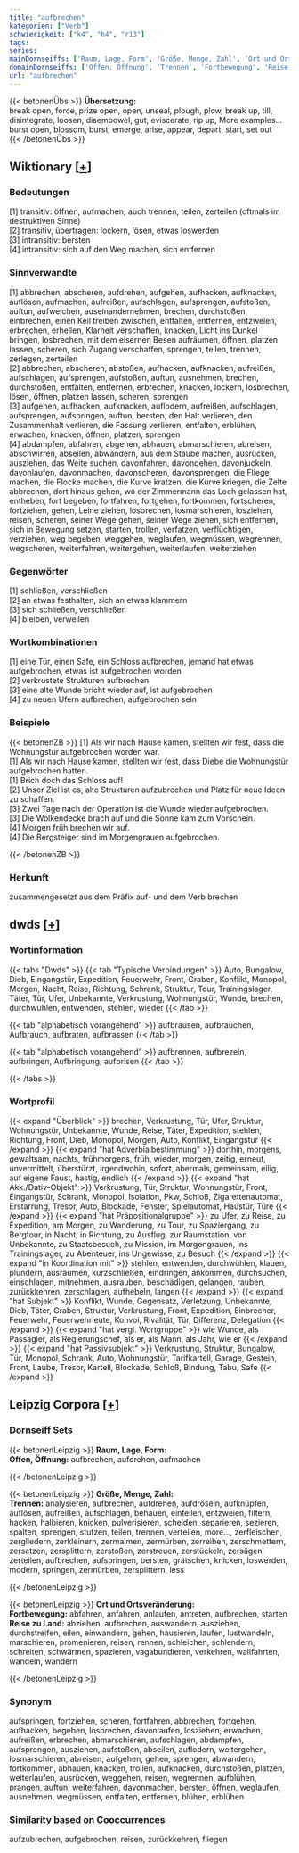 ```yaml
---
title: "aufbrechen"
kategorien: ["Verb"]
schwierigkeit: ["k4", "h4", "r13"]
tags:
series:
mainDornseiffs: ['Raum, Lage, Form', 'Größe, Menge, Zahl', 'Ort und Ortsveränderung']
domainDornseiffs: ['Offen, Öffnung', 'Trennen', 'Fortbewegung', 'Reise zu Land']
url: "aufbrechen"
---
```


{{< betonenÜbs >}}
**Übersetzung:**  
break open, force, prize  open, open, unseal, plough, plow, break up, till, disintegrate, loosen, disembowel, gut, eviscerate, rip up, More examples...  
burst open, blossom, burst, emerge, arise, appear, depart, start, set out  
{{< /betonenÜbs >}}

## Wiktionary [[+](https://de.wiktionary.org/wiki/aufbrechen)]

### Bedeutungen
[1] transitiv: öffnen, aufmachen; auch trennen, teilen, zerteilen (oftmals im destruktiven Sinne)  
[2] transitiv, übertragen: lockern, lösen, etwas loswerden  
[3] intransitiv: bersten  
[4] intransitiv: sich auf den Weg machen, sich entfernen  

### Sinnverwandte
[1] abbrechen, abscheren, aufdrehen, aufgehen, aufhacken, aufknacken, auflösen, aufmachen, aufreißen, aufschlagen, aufsprengen, aufstoßen, auftun, aufweichen, auseinandernehmen, brechen, durchstoßen, einbrechen, einen Keil treiben zwischen, entfalten, entfernen, entzweien, erbrechen, erhellen, Klarheit verschaffen, knacken, Licht ins Dunkel bringen, losbrechen, mit dem eisernen Besen aufräumen, öffnen, platzen lassen, scheren, sich Zugang verschaffen, sprengen, teilen, trennen, zerlegen, zerteilen  
[2] abbrechen, abscheren, abstoßen, aufhacken, aufknacken, aufreißen, aufschlagen, aufsprengen, aufstoßen, auftun, ausnehmen, brechen, durchstoßen, entfalten, entfernen, erbrechen, knacken, lockern, losbrechen, lösen, öffnen, platzen lassen, scheren, sprengen  
[3] aufgehen, aufhacken, aufknacken, auflodern, aufreißen, aufschlagen, aufsprengen, aufspringen, auftun, bersten, den Halt verlieren, den Zusammenhalt verlieren, die Fassung verlieren, entfalten, erblühen, erwachen, knacken, öffnen, platzen, sprengen  
[4] abdampfen, abfahren, abgehen, abhauen, abmarschieren, abreisen, abschwirren, abseilen, abwandern, aus dem Staube machen, ausrücken, ausziehen, das Weite suchen, davonfahren, davongehen, davonjuckeln, davonlaufen, davonmachen, davonscheren, davonsprengen, die Fliege machen, die Flocke machen, die Kurve kratzen, die Kurve kriegen, die Zelte abbrechen, dort hinaus gehen, wo der Zimmermann das Loch gelassen hat, entheben, fort begeben, fortfahren, fortgehen, fortkommen, fortscheren, fortziehen, gehen, Leine ziehen, losbrechen, losmarschieren, losziehen, reisen, scheren, seiner Wege gehen, seiner Wege ziehen, sich entfernen, sich in Bewegung setzen, starten, trollen, verfatzen, verflüchtigen, verziehen, weg begeben, weggehen, weglaufen, wegmüssen, wegrennen, wegscheren, weiterfahren, weitergehen, weiterlaufen, weiterziehen  

### Gegenwörter
[1] schließen, verschließen  
[2] an etwas festhalten, sich an etwas klammern  
[3] sich schließen, verschließen  
[4] bleiben, verweilen  

### Wortkombinationen
[1] eine Tür, einen Safe, ein Schloss aufbrechen, jemand hat etwas aufgebrochen, etwas ist aufgebrochen worden  
[2] verkrustete Strukturen aufbrechen  
[3] eine alte Wunde bricht wieder auf, ist aufgebrochen  
[4] zu neuen Ufern aufbrechen, aufgebrochen sein  

### Beispiele
{{< betonenZB >}}
[1] Als wir nach Hause kamen, stellten wir fest, dass die Wohnungstür aufgebrochen worden war.  
[1] Als wir nach Hause kamen, stellten wir fest, dass Diebe die Wohnungstür aufgebrochen hatten.  
[1] Brich doch das Schloss auf!  
[2] Unser Ziel ist es, alte Strukturen aufzubrechen und Platz für neue Ideen zu schaffen.  
[3] Zwei Tage nach der Operation ist die Wunde wieder aufgebrochen.  
[3] Die Wolkendecke brach auf und die Sonne kam zum Vorschein.  
[4] Morgen früh brechen wir auf.  
[4] Die Bergsteiger sind im Morgengrauen aufgebrochen.  

{{< /betonenZB >}}
### Herkunft
zusammengesetzt aus dem Präfix auf- und dem Verb brechen  



## dwds [[+](https://www.dwds.de/wb/aufbrechen)]

### Wortinformation
{{< tabs "Dwds" >}}
{{< tab "Typische Verbindungen" >}}
Auto, Bungalow, Dieb, Eingangstür, Expedition, Feuerwehr, Front, Graben, Konflikt, Monopol, Morgen, Nacht, Reise, Richtung, Schrank, Struktur, Tour, Trainingslager, Täter, Tür, Ufer, Unbekannte, Verkrustung, Wohnungstür, Wunde, brechen, durchwühlen, entwenden, stehlen, wieder
{{< /tab >}}

{{< tab "alphabetisch vorangehend" >}}
aufbrausen, aufbrauchen, Aufbrauch, aufbraten, aufbrassen
{{< /tab >}}

{{< tab "alphabetisch vorangehend" >}}
aufbrennen, aufbrezeln, aufbringen, Aufbringung, aufbrisen
{{< /tab >}}

{{< /tabs >}}

### Wortprofil
{{< expand "Überblick" >}} brechen, Verkrustung, Tür, Ufer, Struktur, Wohnungstür, Unbekannte, Wunde, Reise, Täter, Expedition, stehlen, Richtung, Front, Dieb, Monopol, Morgen, Auto, Konflikt, Eingangstür {{< /expand >}}
{{< expand "hat Adverbialbestimmung" >}} dorthin, morgens, gewaltsam, nachts, frühmorgens, früh, wieder, morgen, zeitig, erneut, unvermittelt, überstürzt, irgendwohin, sofort, abermals, gemeinsam, eilig, auf eigene Faust, hastig, endlich {{< /expand >}}
{{< expand "hat Akk./Dativ-Objekt" >}} Verkrustung, Tür, Struktur, Wohnungstür, Front, Eingangstür, Schrank, Monopol, Isolation, Pkw, Schloß, Zigarettenautomat, Erstarrung, Tresor, Auto, Blockade, Fenster, Spielautomat, Haustür, Türe {{< /expand >}}
{{< expand "hat Präpositionalgruppe" >}} zu Ufer, zu Reise, zu Expedition, am Morgen, zu Wanderung, zu Tour, zu Spaziergang, zu Bergtour, in Nacht, in Richtung, zu Ausflug, zur Raumstation, von Unbekannte, zu Staatsbesuch, zu Mission, im Morgengrauen, ins Trainingslager, zu Abenteuer, ins Ungewisse, zu Besuch {{< /expand >}}
{{< expand "in Koordination mit" >}} stehlen, entwenden, durchwühlen, klauen, plündern, ausräumen, kurzschließen, eindringen, ankommen, durchsuchen, einschlagen, mitnehmen, ausrauben, beschädigen, gelangen, rauben, zurückkehren, zerschlagen, aufhebeln, langen {{< /expand >}}
{{< expand "hat Subjekt" >}} Konflikt, Wunde, Gegensatz, Verletzung, Unbekannte, Dieb, Täter, Graben, Struktur, Verkrustung, Front, Expedition, Einbrecher, Feuerwehr, Feuerwehrleute, Konvoi, Rivalität, Tür, Differenz, Delegation {{< /expand >}}
{{< expand "hat vergl. Wortgruppe" >}} wie Wunde, als Passagier, als Regierungschef, als er, als Mann, als Jahr, wie er {{< /expand >}}
{{< expand "hat Passivsubjekt" >}} Verkrustung, Struktur, Bungalow, Tür, Monopol, Schrank, Auto, Wohnungstür, Tarifkartell, Garage, Gestein, Front, Laube, Tresor, Kartell, Blockade, Schloß, Bindung, Tabu, Safe {{< /expand >}}

## Leipzig Corpora [[+](https://corpora.uni-leipzig.de/en/res?word=aufbrechen&corpusId=deu_newscrawl-public_2018)]

### Dornseiff Sets
{{< betonenLeipzig >}}
**Raum, Lage, Form:**  
**Offen, Öffnung:** aufbrechen, aufdrehen, aufmachen  

{{< /betonenLeipzig >}}


{{< betonenLeipzig >}}
**Größe, Menge, Zahl:**  
**Trennen:** analysieren, aufbrechen, aufdrehen, aufdröseln, aufknüpfen, auflösen, aufreißen, aufschlagen, behauen, einteilen, entzweien, filtern, hacken, halbieren, knicken, pulverisieren, scheiden, separieren, sezieren, spalten, sprengen, stutzen, teilen, trennen, verteilen, more..., zerfleischen, zergliedern, zerkleinern, zermalmen, zermürben, zerreiben, zerschmettern, zersetzen, zersplittern, zerstoßen, zerstreuen, zerstückeln, zersägen, zerteilen, aufbrechen, aufspringen, bersten, grätschen, knicken, loswerden, modern, springen, zermürben, zersplittern, less  

{{< /betonenLeipzig >}}


{{< betonenLeipzig >}}
**Ort und Ortsveränderung:**  
**Fortbewegung:** abfahren, anfahren, anlaufen, antreten, aufbrechen, starten  
**Reise zu Land:** abziehen, aufbrechen, auswandern, ausziehen, durchstreifen, eilen, einwandern, gehen, hausieren, laufen, lustwandeln, marschieren, promenieren, reisen, rennen, schleichen, schlendern, schreiten, schwärmen, spazieren, vagabundieren, verkehren, wallfahrten, wandeln, wandern  

{{< /betonenLeipzig >}}

### Synonym
aufspringen, fortziehen, scheren, fortfahren, abbrechen, fortgehen, aufhacken, begeben, losbrechen, davonlaufen, losziehen, erwachen, aufreißen, erbrechen, abmarschieren, aufschlagen, abdampfen, aufsprengen, ausziehen, aufstoßen, abseilen, auflodern, weitergehen, losmarschieren, abreisen, aufgehen, gehen, sprengen, abwandern, fortkommen, abhauen, knacken, trollen, aufknacken, durchstoßen, platzen, weiterlaufen, ausrücken, weggehen, reisen, wegrennen, aufblühen, prangen, auftun, weiterfahren, davonmachen, bersten, öffnen, weglaufen, ausnehmen, wegmüssen, entfalten, entfernen, blühen, erblühen


### Similarity based on Cooccurrences
aufzubrechen, aufgebrochen, reisen, zurückkehren, fliegen

